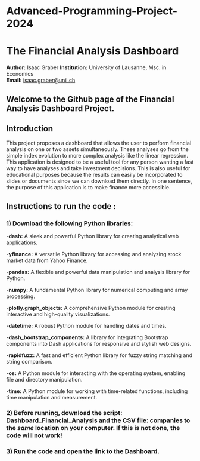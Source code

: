 # Advanced-Programming-Project-2024

# The Financial Analysis Dashboard

**Author:** Isaac Graber 
**Institution:** University of Lausanne, Msc. in Economics  
**Email:** isaac.graber@unil.ch


## Welcome to the Github page of the Financial Analysis Dashboard Project.

## Introduction

This project proposes a dashboard that allows the user to perform financial analysis on one or two assets simultaneously. These analyses go from the simple index evolution to more complex analysis like the linear regression. This application is designed to be a useful tool for any person wanting a fast way to have analyses and take investment decisions. This is also useful for educational purposes because the results can easily be incorporated to slides or documents since we can download them directly. In one sentence, the purpose of this application is to make finance more accessible.

## Instructions to run the code :

### 1) Download the following Python libraries:

-**dash:** A sleek and powerful Python library for creating analytical web applications.

-**yfinance:** A versatile Python library for accessing and analyzing stock market data from Yahoo Finance.

-**pandas:** A flexible and powerful data manipulation and analysis library for Python.

-**numpy:** A fundamental Python library for numerical computing and array processing.

-**plotly.graph_objects:** A comprehensive Python module for creating interactive and high-quality visualizations.

-**datetime:** A robust Python module for handling dates and times.

-**dash_bootstrap_components:** A library for integrating Bootstrap components into Dash applications for responsive and stylish web designs.

-**rapidfuzz:** A fast and efficient Python library for fuzzy string matching and string comparison.

-**os:** A Python module for interacting with the operating system, enabling file and directory manipulation.

-**time:** A Python module for working with time-related functions, including time manipulation and measurement.

### 2) Before running, download the script: Dashboard_Financial_Analysis and the CSV file: companies to the *same* location on your computer. If this is not done, the code will not work!

### 3) Run the code and open the link to the Dashboard.
